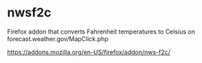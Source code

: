 # nwsf2c
Firefox addon that converts Fahrenheit temperatures to Celsius on forecast.weather.gov/MapClick.php

https://addons.mozilla.org/en-US/firefox/addon/nws-f2c/
